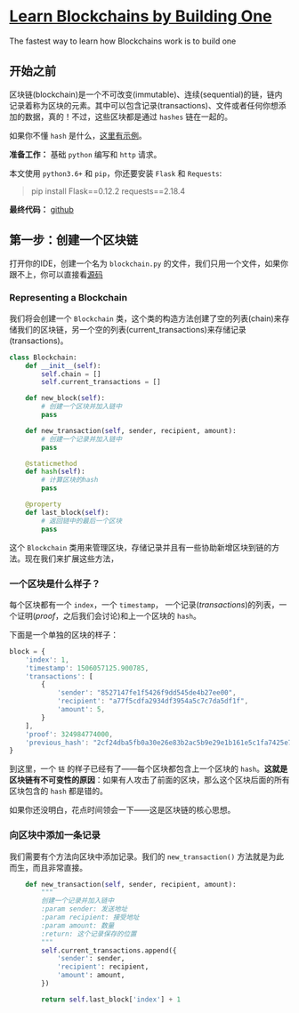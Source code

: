 # [Learn Blockchains by Building One](https://hackernoon.com/learn-blockchains-by-building-one-117428612f46)
The fastest way to learn how Blockchains work is to build one


## 开始之前
区块链(blockchain)是一个不可改变(immutable)、连续(sequential)的链，链内记录着称为区块的元素。其中可以包含记录(transactions)、文件或者任何你想添加的数据，真的！不过，这些区块都是通过 `hashes` 链在一起的。

如果你不懂 `hash` 是什么，[这里有示例](https://learncryptography.com/hash-functions/what-are-hash-functions)。

**准备工作：** 基础 `python` 编写和 `http` 请求。

本文使用 `python3.6+` 和 `pip`，你还要安装 `Flask` 和 `Requests`:
> pip install Flask==0.12.2 requests==2.18.4

**最终代码：** [github](https://github.com/dvf/blockchain)

## 第一步：创建一个区块链

打开你的IDE，创建一个名为 `blockchain.py` 的文件，我们只用一个文件，如果你跟不上，你可以直接看[源码](https://github.com/dvf/blockchain)

### Representing a Blockchain

我们将会创建一个 `Blockchain` 类，这个类的构造方法创建了空的列表(chain)来存储我们的区块链，另一个空的列表(current_transactions)来存储记录(transactions)。

```python
class Blockchain:
    def __init__(self):
        self.chain = []
        self.current_transactions = []

    def new_block(self):
        # 创建一个区块并加入链中
        pass

    def new_transaction(self, sender, recipient, amount):
        # 创建一个记录并加入链中
        pass

    @staticmethod
    def hash(self):
        # 计算区块的hash
        pass

    @property
    def last_block(self):
        # 返回链中的最后一个区块
        pass
```

这个 `Blockchain` 类用来管理区块，存储记录并且有一些协助新增区块到链的方法。现在我们来扩展这些方法，

### 一个区块是什么样子？

每个区块都有一个 `index`，一个 `timestamp`， 一个记录(*transactions*)的列表，一个证明(*proof*，之后我们会讨论)和上一个区块的 `hash`。

下面是一个单独的区块的样子：

```js
block = {
    'index': 1,
    'timestamp': 1506057125.900785,
    'transactions': [
        {
            'sender': "8527147fe1f5426f9dd545de4b27ee00",
            'recipient': "a77f5cdfa2934df3954a5c7c7da5df1f",
            'amount': 5,
        }
    ],
    'proof': 324984774000,
    'previous_hash': "2cf24dba5fb0a30e26e83b2ac5b9e29e1b161e5c1fa7425e73043362938b9824"
}
```

到这里，一个 `链` 的样子已经有了——每个区块都包含上一个区块的 `hash`。**这就是区块链有不可变性的原因**：如果有人攻击了前面的区块，那么这个区块后面的所有区块包含的 `hash` 都是错的。

如果你还没明白，花点时间领会一下——这是区块链的核心思想。

### 向区块中添加一条记录

我们需要有个方法向区块中添加记录。我们的 `new_transaction()` 方法就是为此而生，而且非常直接。

```python
    def new_transaction(self, sender, recipient, amount):
        """
        创建一个记录并加入链中
        :param sender: 发送地址
        :param recipient: 接受地址
        :param amount: 数量
        :return: 这个记录保存的位置
        """
        self.current_transactions.append({
            'sender': sender,
            'recipient': recipient,
            'amount': amount,
        })

        return self.last_block['index'] + 1
```
